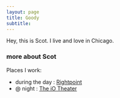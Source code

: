 ```yaml
---
layout: page
title: Goody
subtitle: 
---
```


Hey, this is Scot. I live and love in Chicago.  

### more about Scot

Places I work:
* during the day : [Rightpoint](https://www.rightpoint.com/) 
* @ night : [The iO Theater](http://www.ioimprov.com/) 
